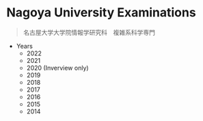 # Nagoya University Examinations
> 名古屋大学大学院情報学研究科　複雑系科学専門

- Years
  - 2022
  - 2021
  - 2020 (Inverview only)
  - 2019
  - 2018
  - 2017
  - 2016
  - 2015
  - 2014